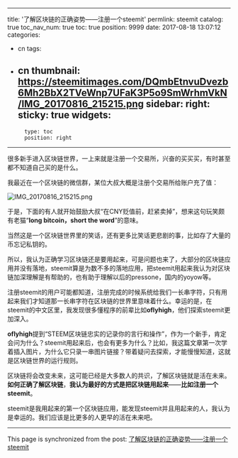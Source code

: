 
---
title: '了解区块链的正确姿势——注册一个steemit'
permlink: steemit
catalog: true
toc_nav_num: true
toc: true
position: 9999
date: 2017-08-18 13:07:12
categories:
- cn
tags:
- cn
thumbnail: https://steemitimages.com/DQmbEtnvuDvezb6Mh2BbX2TVeWnp7UFaK3P5o9SmWrhmVkN/IMG_20170816_215215.png
sidebar:
    right:
        sticky: true
widgets:
    -
        type: toc
        position: right
---


很多新手进入区块链世界，一上来就是注册一个交易所，兴奋的买买买，有时甚至都不知道自己买的是什么。

我最近在一个区块链的微信群，某位大叔大概是注册个交易所给账户充了值：

![IMG_20170816_215215.png](https://steemitimages.com/DQmbEtnvuDvezb6Mh2BbX2TVeWnp7UFaK3P5o9SmWrhmVkN/IMG_20170816_215215.png)

于是，下面的有人就开始鼓励大叔“在CNY贬值前，赶紧卖掉”，想来这句玩笑颇有老猫“**long bitcoin，short the word**”的意味。

当然这是一个区块链世界里的笑话，还有更多比笑话更悲剧的事，比如存了大量的币忘记私钥的。

所以，我认为正确学习区块链还是要用起来，可是问题也来了，大部分的区块链应用并没有落地，steemit算是为数不多的落地应用，把steemit用起来我认为对区块链加深理解是有帮助的，也有助于理解以后的pressone，国内的yoyow等。

注册steemit的用户可能都知道，注册完成的时候系统给我们一长串字符，只有用起来我们才知道那一长串字符在区块链的世界里意味着什么。幸运的是，在steemit的中文区里，我发现很多懂程序的前辈比如**oflyhigh**，他们探索steemit更加深入。

**oflyhigh**提到“STEEM区块链忠实的记录你的言行和操作”，作为一个新手，肯定会问为什么？steemit用起来后，也会有更多为什么？比如，我这篇文章第一次学着插入图片，为什么它只录一串图片链接？带着疑问去探索，才能慢慢知道，这就是区块链世界的运行规则。

区块链将会改变未来，这可能已经是大多数人的共识，了解区块链就是活在未来。**如何正确了解区块链**，**我认为最好的方式是把区块链用起来**——**比如注册一个steemit**。

steemit是我用起来的第一个区块链应用，能发现steemit并且用起来的人，我认为是幸运的。我们应该是比更多的人更早的活在未来吧。

- - -

This page is synchronized from the post: [了解区块链的正确姿势——注册一个steemit](https://steemit.com/@yellowbird/steemit)
